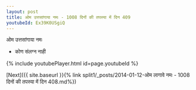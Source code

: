 ```yaml
---
layout: post
title: ओम उत्तसांगाया नमः - 1008 दिनों की तपस्या में दिन 409
youtubeId: Ex39K0USgiQ
---
```

 
 
 ओम उत्तसांगाया नमः  
 
 -  कोण संलग्न नाही 
 
  
 
  
 
 
 
 
 
 


{% include youtubePlayer.html id=page.youtubeId %}
 
[Next]({{ site.baseurl }}{% link  split1/_posts/2014-01-12-ओम लागावे नमः - 1008 दिनों की तपस्या में दिन 408.md%})
 
